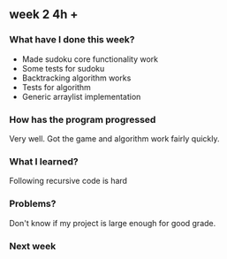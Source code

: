 ## week 2 4h + 

### What have I done this week?
- Made sudoku core functionality work
- Some tests for sudoku
- Backtracking algorithm works
- Tests for algorithm
- Generic arraylist implementation

### How has the program progressed
Very well. Got the game and algorithm work fairly quickly.

### What I learned?
Following recursive code is hard

### Problems?
Don't know if my project is large enough for good grade.

### Next week
